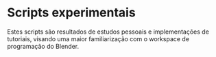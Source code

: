 # Scripts experimentais

Estes scripts são resultados de estudos pessoais e implementações de tutoriais, visando uma maior familiarização com o workspace de programação do Blender.